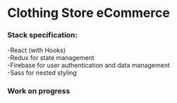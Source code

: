 # Clothing Store eCommerce

### Stack specification: 
-React (with Hooks) </br>
-Redux for state management </br>
-Firebase for user authentication and data management </br>
-Sass for nested styling </br>

### Work on progress
